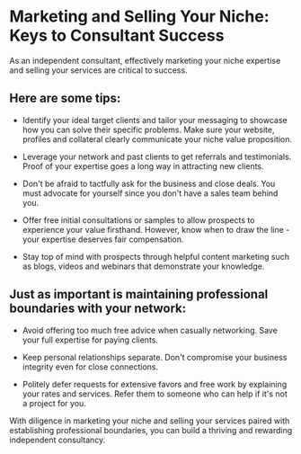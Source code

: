 # Marketing and Selling Your Niche: Keys to Consultant Success

As an independent consultant, effectively marketing your niche expertise and selling your services are critical to success. 

## Here are some tips:

* Identify your ideal target clients and tailor your messaging to showcase how you can solve their specific problems. Make sure your website, profiles and collateral clearly communicate your niche value proposition. 

* Leverage your network and past clients to get referrals and testimonials. Proof of your expertise goes a long way in attracting new clients. 

* Don't be afraid to tactfully ask for the business and close deals. You must advocate for yourself since you don't have a sales team behind you.

* Offer free initial consultations or samples to allow prospects to experience your value firsthand. However, know when to draw the line - your expertise deserves fair compensation.

* Stay top of mind with prospects through helpful content marketing such as blogs, videos and webinars that demonstrate your knowledge.

## Just as important is maintaining professional boundaries with your network:

* Avoid offering too much free advice when casually networking. Save your full expertise for paying clients.

* Keep personal relationships separate. Don't compromise your business integrity even for close connections.

* Politely defer requests for extensive favors and free work by explaining your rates and services. Refer them to someone who can help if it's not a project for you.

With diligence in marketing your niche and selling your services paired with establishing professional boundaries, you can build a thriving and rewarding independent consultancy.
